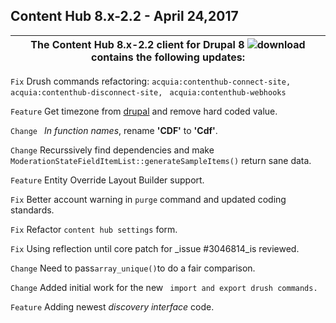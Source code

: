 ## Content Hub 8.x-2.2 - April 24,2017
| The Content Hub 8.x-2.2 client for Drupal 8 ![download](https://www.drupal.org/project/acquia_contenthub/releases/8.x-2.2) contains the following updates:|                                                                    
|-----------------------------------------------------------------------------------------------------------------------------|

```Fix```    Drush commands refactoring: `acquia:contenthub-connect-site,`  `acquia:contenthub-disconnect-site,`  ` acquia:contenthub-webhooks`

```Feature```  Get timezone from [drupal](https://www.drupal.org) and remove hard coded value.

```Change ``` _In function names_, rename **'CDF'** to **'Cdf'**.

```Change```  Recurssively find dependencies and make `ModerationStateFieldItemList::generateSampleItems()` return sane data.

```Feature```     Entity Override Layout Builder support.

```Fix```     Better account warning in `purge` command and updated coding standards.

```Fix```     Refactor `content hub settings` form.

```Fix```     Using reflection until core patch for _issue #3046814_is reviewed.

```Change```  Need to pass`array_unique()`to do a fair comparison.

```Change```  Added initial work for the new ``` import and export drush commands.```

```Feature``` Adding newest _discovery interface_ code.
